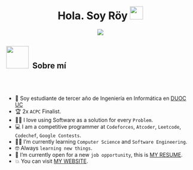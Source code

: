 <h1 align="center">Hola. Soy Röy <img src="https://media.giphy.com/media/hvRJCLFzcasrR4ia7z/giphy.gif" width="35"></h1>

<p align="center">
  <a href="https://github.com/DenverCoder1/readme-typing-svg"><img src="https://readme-typing-svg.herokuapp.com?font=Mononoki&color=%2300fca8&size=22&center=true&vCenter=true&width=900&height=100&lines=🧑‍💻+Desarrollador+Front-end;🎓+Estudiante+de+Ingeniería+en+Informática;💻+Html+-+Css+-+Scss+-+Bootstrap+-+Tailwind+-+Django+-+Angular;⚙️+Resolviendo+Problemas"></a>
</p>

## <img src = "https://media.giphy.com/media/ES9cAJlcxblRESzOH1/giphy.gif" width = 60px>&nbsp;&nbsp;Sobre mí

<br><br>

- :school: Soy estudiante de tercer año de Ingeniería en Informática en [DUOC UC](https://www.duoc.cl/sedes/plaza-oeste/)
- :trophy: 2x `ACPC` Finalist.
- :technologist: I love using Software as a solution for every `Problem`.
- :computer: I am a competitive programmer at `Codeforces`, `Atcoder`, `Leetcode`, `Codechef`, `Google Contests`.
- :student: I’m currently learning `Computer Science` and `Software Engineering`.
- :nerd_face: Always `learning new things`.
- :thinking: I’m currently open for a new `job opportunity`, this is [MY RESUME](http://lnkiy.in/Ahmed_Hossam_Resume).
- :boom: You can visit [MY WEBSITE](https://cutt.ly/Ahmed_Hossam_Website).
<br>

<!--
**roydev-dw/roydev-dw** is a ✨ _special_ ✨ repository because its `README.md` (this file) appears on your GitHub profile.

Here are some ideas to get you started:

- 🔭 I’m currently working on ...
- 🌱 I’m currently learning ...
- 👯 I’m looking to collaborate on ...
- 🤔 I’m looking for help with ...
- 💬 Ask me about ...
- 📫 How to reach me: ...
- 😄 Pronouns: ...
- ⚡ Fun fact: ...
-->
